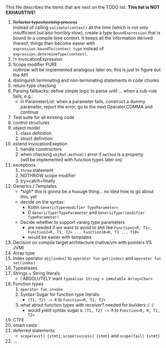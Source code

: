 This file describes the Items that are next on the TODO list. **This list is NOT EXHAUSTIVE!**

1. ~~Refactor typechecking process~~  
   Instead of calling `validate(context)` all the time (which is not only insufficient
   but also horribly slow), create a type `BoundExpression` that is bound to a compile
   time context. It keeps all the information derived thereof; things then become easier
   with `expression.boundTo(contex).type` instead of `expression.determineType(context)`.
2. \!> InvocationExpression
3. Scope modifier PURE  
   nothrow will be implemented analogous later on; this is just to figure out the API
4. distinguish terminating and non-terminating statements in code chunks
5. return type checking
6. Parsing fallbacks: define simple logic to parse until ... when a sub-rule fails; e.g.:
    * in ParameterList: when a parameter fails, construct a dummy parameter,
     report the error, go to the next Operator.COMMA and continue
7. Test suite for all existing code
8. control structures
9. object model
    1. class definition
    2. struct definition
10. extend InvocationExeption
    1. handle constructors
    2. when checking `objRef.method()` error if `method` is a property  
      (will be implemented with function types later on)
11. exceptions
    1. `throw` statement
    2. NOTHROW scope modifier
    3. try+catch+finally
12. Generics / Templates
    * \*sigh\* this is gonna be a huuuge thing... no idea how to go about this, yet
    * decide on the syntax:
      * Kotlin `GenericType<modifier TypeParameter>`
      * D `GenericType!TypeParameter` and `GenericType!(modifier TypeParameter)`
    * Decide whether to support vararg type parameters
      * are needed if we want to avoid to shit like `Function1<R, T1>, Function2<R, T1, T2> ... Function10<R, T1 ... T10>`
      * would be easier with templates
13. Decision on compile target architecture (native/vm with pointers VS JVM)
14. Array type
15. Index operator `obj[index]` to `operator fun get(index)` and `operator fun set(index)`
16. Typealiases
17. Strings + String literals
    * i ABSOLUTELY want `typealias String = immutable Array<Char>`
18. Function types
    1. `operator fun invoke`
    2. Syntax-Sugar for function type literals:
       * `(T1, T2) -> R` to `Function<R, T1, T2>` 
    4. what about function types with receiver? needed for builders :/ :/
       * would yield syntax sugar `O.(T1, T2) -> R` to `Function<O, R, T1, T2>` 
19. CTFE 
20. smart casts
21. deferred statements
    * `scope(exit) {stmt}`, `scope(success) {stmt}` and `scope(fail) {stmt}`
22. ...